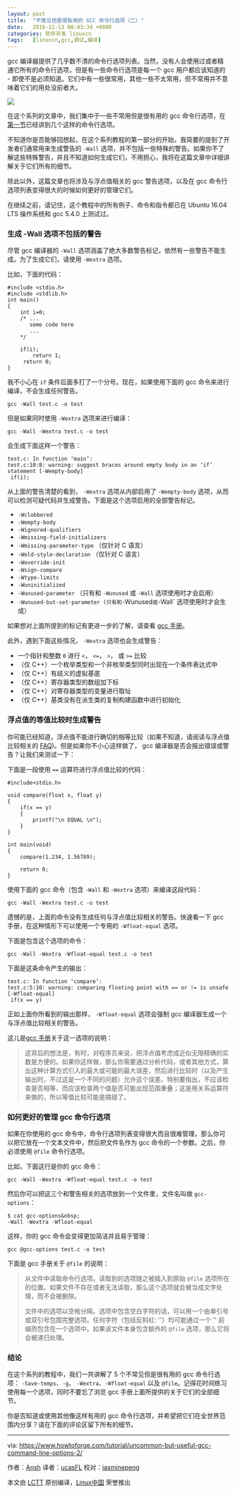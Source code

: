 ```yaml
---
layout: post
title:	"不常见但是很有用的 GCC 命令行选项（二）"
date:	2016-12-13 08:43:34 +0800 
categories:	软件开发 linuxcn 
tags:	[linuxcn,gcc,调试,编译]
---
```



gcc 编译器提供了几乎数不清的命令行选项列表。当然，没有人会使用过或者精通它所有的命令行选项，但是有一些命令行选项是每一个 gcc 用户都应该知道的 - 即使不是必须知道。它们中有一些很常用，其他一些不太常用，但不常用并不意味着它们的用处没前者大。


![](/Asserts/Images//attachment/album/201612/13/084321p0tmmzbm0x8xlcyk.jpg)


在这个系列的文章中，我们集中于一些不常用但是很有用的 gcc 命令行选项，在[第一节](/article-8025-1.html)已经讲到几个这样的命令行选项。


不知道你是否能够回想起，在这个系列教程的第一部分的开始，我简要的提到了开发者们通常用来生成警告的 `-Wall` 选项，并不包括一些特殊的警告。如果你不了解这些特殊警告，并且不知道如何生成它们，不用担心，我将在这篇文章中详细讲解关于它们所有的细节。


除此以外，这篇文章也将涉及与浮点值相关的 gcc 警告选项，以及在 gcc 命令行选项列表变得很大的时候如何更好的管理它们。


在继续之前，请记住，这个教程中的所有例子、命令和指令都已在 Ubuntu 16.04 LTS 操作系统和 gcc 5.4.0 上测试过。


### 生成 -Wall 选项不包括的警告


尽管 gcc 编译器的 `-Wall` 选项涵盖了绝大多数警告标记，依然有一些警告不能生成。为了生成它们，请使用 `-Wextra` 选项。


比如，下面的代码：



```
#include <stdio.h>
#include <stdlib.h>
int main()
{
    int i=0;
    /* ...
       some code here 
       ...
    */

    if(i);
        return 1;
     return 0; 
}

```

我不小心在 `if` 条件后面多打了一个分号。现在，如果使用下面的 gcc 命令来进行编译，不会生成任何警告。



```
gcc -Wall test.c -o test

```

但是如果同时使用 `-Wextra` 选项来进行编译：



```
gcc -Wall -Wextra test.c -o test

```

会生成下面这样一个警告：



```
test.c: In function ‘main’:
test.c:10:8: warning: suggest braces around empty body in an ‘if’ statement [-Wempty-body]
 if(i);

```

从上面的警告清楚的看到， `-Wextra` 选项从内部启用了 `-Wempty-body` 选项，从而可以检测可疑代码并生成警告。下面是这个选项启用的全部警告标记。


* `-Wclobbered`
* `-Wempty-body`
* `-Wignored-qualifiers`
* `-Wmissing-field-initializers`
* `-Wmissing-parameter-type` （仅针对 C 语言）
* `-Wold-style-declaration` （仅针对 C 语言）
* `-Woverride-init`
* `-Wsign-compare`
* `-Wtype-limits`
* `-Wuninitialized`
* `-Wunused-parameter` （只有和 `-Wunused` 或 `-Wall` 选项使用时才会启用）
* `-Wunused-but-set-parameter (只有和`-Wunused`或`-Wall` 选项使用时才会生成）


如果想对上面所提到的标记有更进一步的了解，请查看 [gcc 手册](https://linux.die.net/man/1/gcc)。


此外，遇到下面这些情况， `-Wextra` 选项也会生成警告：


* 一个指针和整数 `0` 进行 `<`， `<=`， `>`， 或 `>=` 比较
* （仅 C++）一个枚举类型和一个非枚举类型同时出现在一个条件表达式中
* （仅 C++）有歧义的虚拟基底
* （仅 C++）寄存器类型的数组加下标
* （仅 C++）对寄存器类型的变量进行取址
* （仅 C++）基类没有在派生类的复制构建函数中进行初始化


### 浮点值的等值比较时生成警告


你可能已经知道，浮点值不能进行确切的相等比较（如果不知道，请阅读与浮点值比较相关的 [FAQ](https://isocpp.org/wiki/faq/newbie))。但是如果你不小心这样做了， gcc 编译器是否会报出错误或警告？让我们来测试一下：


下面是一段使用 `==` 运算符进行浮点值比较的代码：



```
#include<stdio.h>

void compare(float x, float y)
{
    if(x == y)
    {
        printf("\n EQUAL \n");
    }
}

int main(void)
{
    compare(1.234, 1.56789);

    return 0; 
}

```

使用下面的 gcc 命令（包含 `-Wall` 和 `-Wextra` 选项）来编译这段代码：



```
gcc -Wall -Wextra test.c -o test

```

遗憾的是，上面的命令没有生成任何与浮点值比较相关的警告。快速看一下 gcc 手册，在这种情形下可以使用一个专用的 `-Wfloat-equal` 选项。


下面是包含这个选项的命令：



```
gcc -Wall -Wextra -Wfloat-equal test.c -o test

```

下面是这条命令产生的输出：



```
test.c: In function ‘compare’:
test.c:5:10: warning: comparing floating point with == or != is unsafe [-Wfloat-equal]
 if(x == y)

```

正如上面你所看到的输出那样， `-Wfloat-equal` 选项会强制 gcc 编译器生成一个与浮点值比较相关的警告。


这儿是[gcc 手册](https://linux.die.net/man/1/gcc)关于这一选项的说明：



> 
> 这背后的想法是，有时，对程序员来说，把浮点值考虑成近似无限精确的实数是方便的。如果你这样做，那么你需要通过分析代码，或者其他方式，算出这种计算方式引入的最大或可能的最大误差，然后进行比较时（以及产生输出时，不过这是一个不同的问题）允许这个误差。特别要指出，不应该检查是否相等，而应该检查两个值是否可能出现范围重叠；这是用关系运算符来做的，所以等值比较可能是搞错了。
> 
> 
> 


### 如何更好的管理 gcc 命令行选项


如果在你使用的 gcc 命令中，命令行选项列表变得很大而且很难管理，那么你可以把它放在一个文本文件中，然后把文件名作为 gcc 命令的一个参数。之后，你必须使用 `@file` 命令行选项。


比如，下面这行是你的 gcc 命令：



```
gcc -Wall -Wextra -Wfloat-equal test.c -o test

```

然后你可以把这三个和警告相关的选项放到一个文件里，文件名叫做 `gcc-options`：



```
$ cat gcc-options&nbsp;
-Wall -Wextra -Wfloat-equal

```

这样，你的 gcc 命令会变得更加简洁并且易于管理：



```
gcc @gcc-options test.c -o test

```

下面是 gcc 手册关于 `@file` 的说明：



> 
> 从文件中读取命令行选项。读取到的选项随之被插入到原始 `@file` 选项所在的位置。如果文件不存在或者无法读取，那么这个选项就会被当成文字处理，而不会被删除。
> 
> 
> 文件中的选项以空格分隔。选项中包含空白字符的话，可以用一个由单引号或双引号包围完整选项。任何字符（包括反斜杠: '\'）均可能通过一个 '\' 前缀而包含在一个选项中。如果该文件本身包含额外的 `@file` 选项，那么它将会被递归处理。
> 
> 
> 


### 结论


在这个系列的教程中，我们一共讲解了 5 个不常见但是很有用的 gcc 命令行选项： `-Save-temps`、`-g`、 `-Wextra`、`-Wfloat-equal` 以及 `@file`。记得花时间练习使用每一个选项，同时不要忘了浏览 gcc 手册上面所提供的关于它们的全部细节。


你是否知道或使用其他像这样有用的 gcc 命令行选项，并希望把它们在全世界范围内分享？请在下面的评论区留下所有的细节。




---


via: <https://www.howtoforge.com/tutorial/uncommon-but-useful-gcc-command-line-options-2/>


作者：[Ansh](https://twitter.com/howtoforgecom) 译者：[ucasFL](https://github.com/ucasFL) 校对：[jasminepeng](https://github.com/jasminepeng)


本文由 [LCTT](https://github.com/LCTT/TranslateProject) 原创编译，[Linux中国](https://linux.cn/) 荣誉推出
